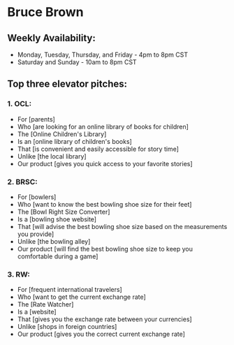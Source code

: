 # Bruce Brown

## **Weekly Availability:**
- Monday, Tuesday, Thursday, and Friday - 4pm to 8pm CST
- Saturday and Sunday - 10am to 8pm CST

## **Top three elevator pitches:**
### 1. **OCL:**
- For [parents]
- Who [are looking for an online library of books for children]
- The [Online Children's Library]
- Is an [online library of children's books]
- That [is convenient and easily accessible for story time]
- Unlike [the local library]
- Our product [gives you quick access to your favorite stories]

### 2. **BRSC:**
- For [bowlers]
- Who [want to know the best bowling shoe size for their feet]
- The [Bowl Right Size Converter]
- Is a [bowling shoe website]
- That [will advise the best bowling shoe size based on the measurements you provide]
- Unlike [the bowling alley]
- Our product [will find the best bowling shoe size to keep you comfortable during a game]

### 3. **RW:**
- For [frequent international travelers]
- Who [want to get the current exchange rate]
- The [Rate Watcher]
- Is a [website]
- That [gives you the exchange rate between your currencies]
- Unlike [shops in foreign countries]
- Our product [gives you the correct current exchange rate]
